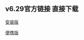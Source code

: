 ## v6.29官方链接 直接下载

[安装版](http://it.bandisoft.com/bandizip/dl.php?old) 

[便携版](http://it.bandisoft.com/bandizip/dl.php?old-portable) 